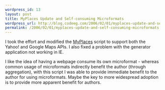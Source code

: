 ```yaml
--- 
wordpress_id: 13
layout: post
title: MyPlaces Update and Self-consuming Microformats
wordpress_url: http://blog.codeeg.com/2006/02/01/myplaces-update-and-self-consuming-microformats/
permalink: /2006/02/01/myplaces-update-and-self-consuming-microformats.html
---
```

I took the effort and modified the <a title="Plot your favorite locations with MyPlaces" href="http://myplaces.codeeg.com/">MyPlaces</a> script to support both the Yahoo! and Google Maps APIs.  I also fixed a problem with the generator application not working in IE.

I like the idea of having a webpage consume its own microformat - whereas common usage of microformats indirectly benefit the author (through aggregation), with this script I was able to provide immediate benefit to the author for using microformats.  Maybe the key to more widespread adoption is to provide more apparent benefit for authors.
